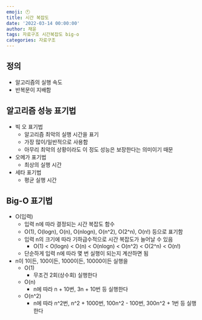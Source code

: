 ```yaml
---
emoji: 🕚
title: 시간 복잡도
date: '2022-03-14 00:00:00'
author: 채윤
tags: 자료구조 시간복잡도 big-o
categories: 자료구조
---
```


## 정의

- 알고리즘의 실행 속도
- 반복문이 지배함

## 알고리즘 성능 표기법

- 빅 오 표기법
    - 알고리즘 최악의 실행 시간을 표기
    - 가장 많이/일반적으로 사용함
    - 아무리 최악의 상황이라도 이 정도 성능은 보장한다는 의미이기 때문
- 오메가 표기법
    - 최상의 실행 시간
- 세타 표기법
    - 평균 실행 시간

## Big-O 표기법

- O(입력)
    - 입력 n에 따라 결정되는 시간 복잡도 함수
    - O(1), O(logn), O(n), O(nlogn), O(n^2), O(2^n), O(n!) 등으로 표기함
    - 입력 n의 크기에 따라 기하급수적으로 시간 복잡도가 늘어날 수 있음
        - O(1) < O(logn) < O(n) < O(nlogn) < O(n^2) < O(2^n) < O(n!)
    - 단순하게 입력 n에 따라 몇 번 실행이 되는지 계산하면 됨
- n이 1이든, 100이든, 1000이든, 10000이든 실행을
    - O(1)
        - 무조건 2회(상수회) 실행한다
    - O(n)
        - n에 따라 n + 10번, 3n + 10번 등 실행한다
    - O(n^2)
        - n에 따라 n^2번, n^2 + 1000번, 100n^2 - 100번, 300n^2 + 1번 등 실행한다
        